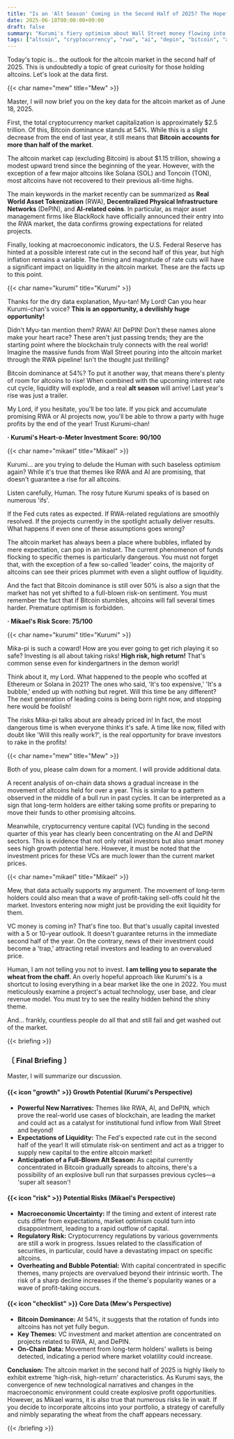 ```yaml
---
title: "Is an 'Alt Season' Coming in the Second Half of 2025? The Hopeful vs. the Despairing View"
date: 2025-06-18T00:00:00+09:00
draft: false
summary: "Kurumi's fiery optimism about Wall Street money flowing into RWA and AI themes clashes head-on with Mikael's cold pessimism, which warns of macroeconomic uncertainty and regulatory risks. Will altcoin investors have reason to smile in the second half of 2025?"
tags: ["altcoin", "cryptocurrency", "rwa", "ai", "depin", "bitcoin", "alt-season"]
---
```


<p>Today's topic is... the outlook for the altcoin market in the second half of 2025. This is undoubtedly a topic of great curiosity for those holding altcoins. Let's look at the data first.</p>
{{< char name="mew" title="Mew" >}}
<p>Master, I will now brief you on the key data for the altcoin market as of June 18, 2025.</p>
<p>First, the total cryptocurrency market capitalization is approximately $2.5 trillion. Of this, Bitcoin dominance stands at 54%. While this is a slight decrease from the end of last year, it still means that <strong>Bitcoin accounts for more than half of the market</strong>.</p>
<p>The altcoin market cap (excluding Bitcoin) is about $1.15 trillion, showing a modest upward trend since the beginning of the year. However, with the exception of a few major altcoins like Solana (SOL) and Toncoin (TON), most altcoins have not recovered to their previous all-time highs.</p>
<p>The main keywords in the market recently can be summarized as <strong>Real World Asset Tokenization</strong> (RWA), <strong>Decentralized Physical Infrastructure Networks</strong> (DePIN), and <strong>AI-related coins</strong>. In particular, as major asset management firms like BlackRock have officially announced their entry into the RWA market, the data confirms growing expectations for related projects.</p>
<p>Finally, looking at macroeconomic indicators, the U.S. Federal Reserve has hinted at a possible interest rate cut in the second half of this year, but high inflation remains a variable. The timing and magnitude of rate cuts will have a significant impact on liquidity in the altcoin market. These are the facts up to this point.</p>

{{< char name="kurumi" title="Kurumi" >}}
<p>Thanks for the dry data explanation, Myu-tan! My Lord! Can you hear Kurumi-chan's voice? <strong>This is an opportunity, a devilishly huge opportunity!</strong></p>
<p>Didn't Myu-tan mention them? RWA! AI! DePIN! Don't these names alone make your heart race? These aren't just passing trends; they are the starting point where the blockchain truly connects with the real world! Imagine the massive funds from Wall Street pouring into the altcoin market through the RWA pipeline! Isn't the thought just thrilling?</p>
<p>Bitcoin dominance at 54%? To put it another way, that means there's plenty of room for altcoins to rise! When combined with the upcoming interest rate cut cycle, liquidity will explode, and a real <strong>alt season</strong> will arrive! Last year's rise was just a trailer.</p>
<p>My Lord, if you hesitate, you'll be too late. If you pick and accumulate promising RWA or AI projects now, you'll be able to throw a party with huge profits by the end of the year! Trust Kurumi-chan!</p>
<p><strong>· Kurumi's Heart-o-Meter Investment Score: 90/100</strong></p>

{{< char name="mikael" title="Mikael" >}}
<p>Kurumi… are you trying to delude the Human with such baseless optimism again? While it's true that themes like RWA and AI are promising, that doesn't guarantee a rise for all altcoins.</p>
<p>Listen carefully, Human. The rosy future Kurumi speaks of is based on numerous 'ifs'.</p>
<p>If the Fed cuts rates as expected. If RWA-related regulations are smoothly resolved. If the projects currently in the spotlight actually deliver results. What happens if even one of these assumptions goes wrong?</p>
<p>The altcoin market has always been a place where bubbles, inflated by mere expectation, can pop in an instant. The current phenomenon of funds flocking to specific themes is particularly dangerous. You must not forget that, with the exception of a few so-called 'leader' coins, the majority of altcoins can see their prices plummet with even a slight outflow of liquidity.</p>
<p>And the fact that Bitcoin dominance is still over 50% is also a sign that the market has not yet shifted to a full-blown risk-on sentiment. You must remember the fact that if Bitcoin stumbles, altcoins will fall several times harder. Premature optimism is forbidden.</p>
<p><strong>· Mikael's Risk Score: 75/100</strong></p>

{{< char name="kurumi" title="Kurumi" >}}
<p>Mika-pi is such a coward! How are you ever going to get rich playing it so safe? Investing is all about taking risks! <strong>High risk, high return!</strong> That's common sense even for kindergartners in the demon world!</p>
<p>Think about it, my Lord. What happened to the people who scoffed at Ethereum or Solana in 2021? The ones who said, 'It's too expensive,' 'It's a bubble,' ended up with nothing but regret. Will this time be any different? The next generation of leading coins is being born right now, and stopping here would be foolish!</p>
<p>The risks Mika-pi talks about are already priced in! In fact, the most dangerous time is when everyone thinks it's safe. A time like now, filled with doubt like 'Will this really work?', is the real opportunity for brave investors to rake in the profits!</p>

{{< char name="mew" title="Mew" >}}
<p>Both of you, please calm down for a moment. I will provide additional data.</p>
<p>A recent analysis of on-chain data shows a gradual increase in the movement of altcoins held for over a year. This is similar to a pattern observed in the middle of a bull run in past cycles. It can be interpreted as a sign that long-term holders are either taking some profits or preparing to move their funds to other promising altcoins.</p>
<p>Meanwhile, cryptocurrency venture capital (VC) funding in the second quarter of this year has clearly been concentrating on the AI and DePIN sectors. This is evidence that not only retail investors but also smart money sees high growth potential here. However, it must be noted that the investment prices for these VCs are much lower than the current market prices.</p>

{{< char name="mikael" title="Mikael" >}}
<p>Mew, that data actually supports my argument. The movement of long-term holders could also mean that a wave of profit-taking sell-offs could hit the market. Investors entering now might just be providing the exit liquidity for them.</p>
<p>VC money is coming in? That's fine too. But that's usually capital invested with a 5 or 10-year outlook. It doesn't guarantee returns in the immediate second half of the year. On the contrary, news of their investment could become a 'trap,' attracting retail investors and leading to an overvalued price.</p>
<p>Human, I am not telling you not to invest. <strong>I am telling you to separate the wheat from the chaff.</strong> An overly hopeful approach like Kurumi's is a shortcut to losing everything in a bear market like the one in 2022. You must meticulously examine a project's actual technology, user base, and clear revenue model. You must try to see the reality hidden behind the shiny theme.</p>
<p>And... frankly, countless people do all that and still fail and get washed out of the market.</p>

{{< briefing >}}
<h3><strong>〔 Final Briefing 〕</strong></h3>
<p>Master, I will summarize our discussion.</p>

<h4><span class="svg-icon">{{< icon "growth" >}}</span> Growth Potential (Kurumi's Perspective)</h4>
<ul>
    <li><strong>Powerful New Narratives:</strong> Themes like RWA, AI, and DePIN, which prove the real-world use cases of blockchain, are leading the market and could act as a catalyst for institutional fund inflow from Wall Street and beyond!</li>
    <li><strong>Expectations of Liquidity:</strong> The Fed's expected rate cut in the second half of the year! It will stimulate risk-on sentiment and act as a trigger to supply new capital to the entire altcoin market!</li>
    <li><strong>Anticipation of a Full-Blown Alt Season:</strong> As capital currently concentrated in Bitcoin gradually spreads to altcoins, there's a possibility of an explosive bull run that surpasses previous cycles—a 'super alt season'!</li>
</ul>

<h4><span class="svg-icon">{{< icon "risk" >}}</span> Potential Risks (Mikael's Perspective)</h4>
<ul>
    <li><strong>Macroeconomic Uncertainty:</strong> If the timing and extent of interest rate cuts differ from expectations, market optimism could turn into disappointment, leading to a rapid outflow of capital.</li>
    <li><strong>Regulatory Risk:</strong> Cryptocurrency regulations by various governments are still a work in progress. Issues related to the classification of securities, in particular, could have a devastating impact on specific altcoins.</li>
    <li><strong>Overheating and Bubble Potential:</strong> With capital concentrated in specific themes, many projects are overvalued beyond their intrinsic worth. The risk of a sharp decline increases if the theme's popularity wanes or a wave of profit-taking occurs.</li>
</ul>

<h4><span class="svg-icon">{{< icon "checklist" >}}</span> Core Data (Mew's Perspective)</h4>
<ul>
    <li><strong>Bitcoin Dominance:</strong> At 54%, it suggests that the rotation of funds into altcoins has not yet fully begun.</li>
    <li><strong>Key Themes:</strong> VC investment and market attention are concentrated on projects related to RWA, AI, and DePIN.</li>
    <li><strong>On-Chain Data:</strong> Movement from long-term holders' wallets is being detected, indicating a period where market volatility could increase.</li>
</ul>

<div class="final-conclusion">
    <p><strong>Conclusion:</strong> The altcoin market in the second half of 2025 is highly likely to exhibit extreme 'high-risk, high-return' characteristics. As Kurumi says, the convergence of new technological narratives and changes in the macroeconomic environment could create explosive profit opportunities. However, as Mikael warns, it is also true that numerous risks lie in wait. If you decide to incorporate altcoins into your portfolio, a strategy of carefully and nimbly separating the wheat from the chaff appears necessary.</p>
</div>
{{< /briefing >}}